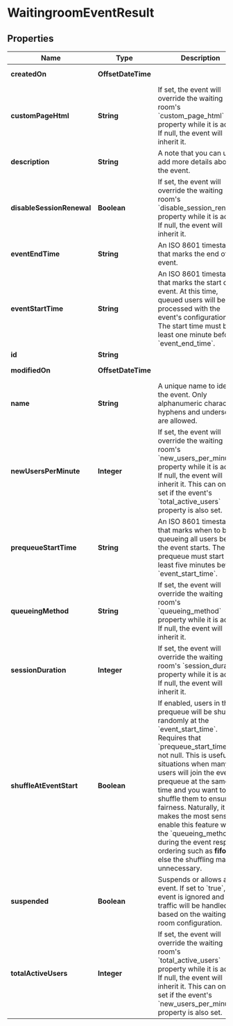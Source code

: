 

# WaitingroomEventResult


## Properties

| Name | Type | Description | Notes |
|------------ | ------------- | ------------- | -------------|
|**createdOn** | **OffsetDateTime** |  |  [optional] [readonly] |
|**customPageHtml** | **String** | If set, the event will override the waiting room&#39;s &#x60;custom_page_html&#x60; property while it is active. If null, the event will inherit it. |  [optional] |
|**description** | **String** | A note that you can use to add more details about the event. |  [optional] |
|**disableSessionRenewal** | **Boolean** | If set, the event will override the waiting room&#39;s &#x60;disable_session_renewal&#x60; property while it is active. If null, the event will inherit it. |  [optional] |
|**eventEndTime** | **String** | An ISO 8601 timestamp that marks the end of the event. |  [optional] |
|**eventStartTime** | **String** | An ISO 8601 timestamp that marks the start of the event. At this time, queued users will be processed with the event&#39;s configuration. The start time must be at least one minute before &#x60;event_end_time&#x60;. |  [optional] |
|**id** | **String** |  |  [optional] |
|**modifiedOn** | **OffsetDateTime** |  |  [optional] [readonly] |
|**name** | **String** | A unique name to identify the event. Only alphanumeric characters, hyphens and underscores are allowed. |  [optional] |
|**newUsersPerMinute** | **Integer** | If set, the event will override the waiting room&#39;s &#x60;new_users_per_minute&#x60; property while it is active. If null, the event will inherit it. This can only be set if the event&#39;s &#x60;total_active_users&#x60; property is also set. |  [optional] |
|**prequeueStartTime** | **String** | An ISO 8601 timestamp that marks when to begin queueing all users before the event starts. The prequeue must start at least five minutes before &#x60;event_start_time&#x60;. |  [optional] |
|**queueingMethod** | **String** | If set, the event will override the waiting room&#39;s &#x60;queueing_method&#x60; property while it is active. If null, the event will inherit it. |  [optional] |
|**sessionDuration** | **Integer** | If set, the event will override the waiting room&#39;s &#x60;session_duration&#x60; property while it is active. If null, the event will inherit it. |  [optional] |
|**shuffleAtEventStart** | **Boolean** | If enabled, users in the prequeue will be shuffled randomly at the &#x60;event_start_time&#x60;. Requires that &#x60;prequeue_start_time&#x60; is not null. This is useful for situations when many users will join the event prequeue at the same time and you want to shuffle them to ensure fairness. Naturally, it makes the most sense to enable this feature when the &#x60;queueing_method&#x60; during the event respects ordering such as **fifo**, or else the shuffling may be unnecessary. |  [optional] |
|**suspended** | **Boolean** | Suspends or allows an event. If set to &#x60;true&#x60;, the event is ignored and traffic will be handled based on the waiting room configuration. |  [optional] |
|**totalActiveUsers** | **Integer** | If set, the event will override the waiting room&#39;s &#x60;total_active_users&#x60; property while it is active. If null, the event will inherit it. This can only be set if the event&#39;s &#x60;new_users_per_minute&#x60; property is also set. |  [optional] |



